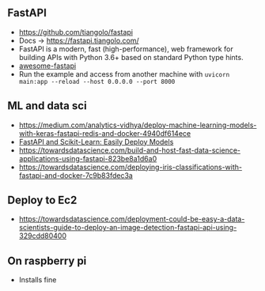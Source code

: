 ## FastAPI
* https://github.com/tiangolo/fastapi
* Docs -> https://fastapi.tiangolo.com/
* FastAPI is a modern, fast (high-performance), web framework for building APIs with Python 3.6+ based on standard Python type hints.
* [awesome-fastapi](https://github.com/mjhea0/awesome-fastapi)
* Run the example and access from another machine with `uvicorn main:app --reload --host 0.0.0.0 --port 8000`

## ML and data sci
* https://medium.com/analytics-vidhya/deploy-machine-learning-models-with-keras-fastapi-redis-and-docker-4940df614ece
* [FastAPI and Scikit-Learn: Easily Deploy Models](http://nickc1.github.io/api,/scikit-learn/2019/01/10/scikit-fastapi.html)
* https://towardsdatascience.com/build-and-host-fast-data-science-applications-using-fastapi-823be8a1d6a0
* https://towardsdatascience.com/deploying-iris-classifications-with-fastapi-and-docker-7c9b83fdec3a

## Deploy to Ec2
* https://towardsdatascience.com/deployment-could-be-easy-a-data-scientists-guide-to-deploy-an-image-detection-fastapi-api-using-329cdd80400

## On raspberry pi
* Installs fine